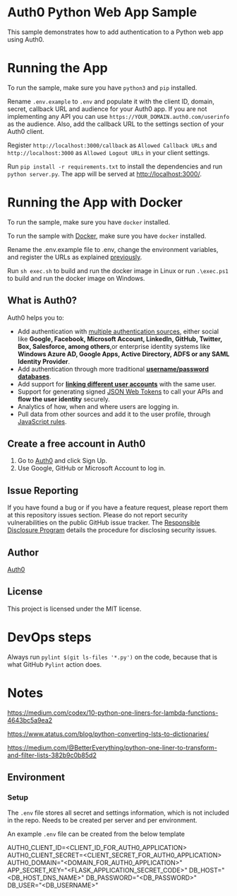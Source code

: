 # Auth0 Python Web App Sample

This sample demonstrates how to add authentication to a Python web app using Auth0.

# Running the App

To run the sample, make sure you have `python3` and `pip` installed.

Rename `.env.example` to `.env` and populate it with the client ID, domain, secret, callback URL and audience for your
Auth0 app. If you are not implementing any API you can use `https://YOUR_DOMAIN.auth0.com/userinfo` as the audience.
Also, add the callback URL to the settings section of your Auth0 client.

Register `http://localhost:3000/callback` as `Allowed Callback URLs` and `http://localhost:3000`
as `Allowed Logout URLs` in your client settings.

Run `pip install -r requirements.txt` to install the dependencies and run `python server.py`.
The app will be served at [http://localhost:3000/](http://localhost:3000/).

# Running the App with Docker

To run the sample, make sure you have `docker` installed.

To run the sample with [Docker](https://www.docker.com/), make sure you have `docker` installed.

Rename the .env.example file to .env, change the environment variables, and register the URLs as explained [previously](#running-the-app).

Run `sh exec.sh` to build and run the docker image in Linux or run `.\exec.ps1` to build
and run the docker image on Windows.

## What is Auth0?

Auth0 helps you to:

* Add authentication with [multiple authentication sources](https://auth0.com/docs/identityproviders),
either social like **Google, Facebook, Microsoft Account, LinkedIn, GitHub, Twitter, Box, Salesforce, among others**,or
enterprise identity systems like **Windows Azure AD, Google Apps, Active Directory, ADFS or any SAML Identity Provider**.
* Add authentication through more traditional **[username/password databases](https://docs.auth0.com/mysql-connection-tutorial)**.
* Add support for **[linking different user accounts](https://auth0.com/docs/link-accounts)** with the same user.
* Support for generating signed [JSON Web Tokens](https://auth0.com/docs/jwt) to call your APIs and
**flow the user identity** securely.
* Analytics of how, when and where users are logging in.
* Pull data from other sources and add it to the user profile, through [JavaScript rules](https://auth0.com/docs/rules).

## Create a free account in Auth0

1. Go to [Auth0](https://auth0.com) and click Sign Up.
2. Use Google, GitHub or Microsoft Account to log in.

## Issue Reporting

If you have found a bug or if you have a feature request, please report them at this repository issues section.
Please do not report security vulnerabilities on the public GitHub issue tracker.
The [Responsible Disclosure Program](https://auth0.com/whitehat) details the procedure for disclosing security issues.

## Author

[Auth0](https://auth0.com)

## License

This project is licensed under the MIT license. 

# DevOps steps

Always run `pylint $(git ls-files '*.py')` on the code, because that is what GitHub `Pylint` action does.

# Notes

https://medium.com/codex/10-python-one-liners-for-lambda-functions-4643bc5a9ea2

https://www.atatus.com/blog/python-converting-lsts-to-dictionaries/

https://medium.com/@BetterEverything/python-one-liner-to-transform-and-filter-lists-382b9c0b85d2

## Environment

### Setup

The `.env` file stores all secret and settings information, which is not included in the repo. Needs to be created
per server and per environment.

An example `.env` file can be created from the below template

AUTH0_CLIENT_ID=<CLIENT_ID_FOR_AUTH0_APPLICATION>
AUTH0_CLIENT_SECRET=<CLIENT_SECRET_FOR_AUTH0_APPLICATION>
AUTH0_DOMAIN="<DOMAIN_FOR_AUTH0_APPLICATION>"
APP_SECRET_KEY="<FLASK_APPLICATION_SECRET_CODE>"
DB_HOST="<DB_HOST_DNS_NAME>"
DB_PASSWORD="<DB_PASSWORD>"
DB_USER="<DB_USERNAME>"

